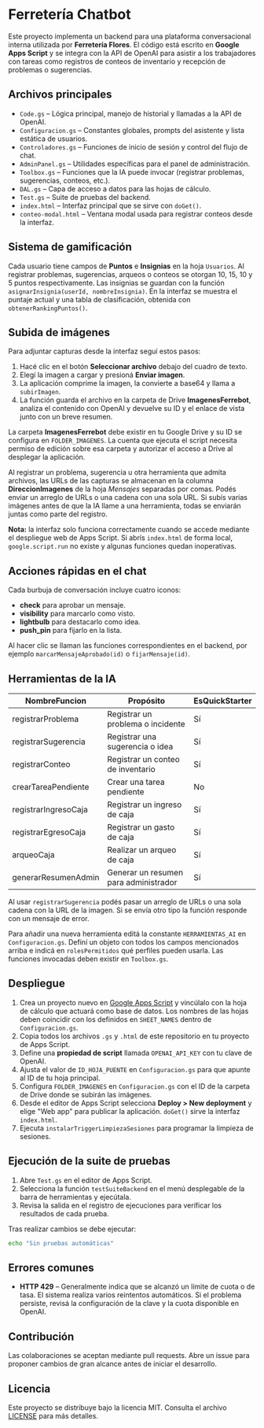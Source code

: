 # Ferretería Chatbot

Este proyecto implementa un backend para una plataforma conversacional interna utilizada por **Ferretería Flores**. El código está escrito en **Google Apps Script** y se integra con la API de OpenAI para asistir a los trabajadores con tareas como registros de conteos de inventario y recepción de problemas o sugerencias.

## Archivos principales

- `Code.gs` – Lógica principal, manejo de historial y llamadas a la API de OpenAI.
- `Configuracion.gs` – Constantes globales, prompts del asistente y lista estática de usuarios.
- `Controladores.gs` – Funciones de inicio de sesión y control del flujo de chat.
- `AdminPanel.gs` – Utilidades específicas para el panel de administración.
- `Toolbox.gs` – Funciones que la IA puede invocar (registrar problemas, sugerencias, conteos, etc.).
- `DAL.gs` – Capa de acceso a datos para las hojas de cálculo.
- `Test.gs` – Suite de pruebas del backend.
- `index.html` – Interfaz principal que se sirve con `doGet()`.
- `conteo-modal.html` – Ventana modal usada para registrar conteos desde la interfaz.

## Sistema de gamificación

Cada usuario tiene campos de **Puntos** e **Insignias** en la hoja `Usuarios`.
Al registrar problemas, sugerencias, arqueos o conteos se otorgan 10, 15, 10 y 5 puntos respectivamente.
Las insignias se guardan con la función `asignarInsignia(userId, nombreInsignia)`.
En la interfaz se muestra el puntaje actual y una tabla de clasificación,
obtenida con `obtenerRankingPuntos()`.

## Subida de imágenes

Para adjuntar capturas desde la interfaz seguí estos pasos:

1. Hacé clic en el botón **Seleccionar archivo** debajo del cuadro de texto.
2. Elegí la imagen a cargar y presioná **Enviar imagen**.
3. La aplicación comprime la imagen, la convierte a base64 y llama a
   `subirImagen`.
4. La función guarda el archivo en la carpeta de Drive **ImagenesFerrebot**, 
   analiza el contenido con OpenAI y devuelve su ID y el enlace de vista junto 
   con un breve resumen.

La carpeta **ImagenesFerrebot** debe existir en tu Google Drive y su ID se
configura en `FOLDER_IMAGENES`. La cuenta que ejecuta el script necesita permiso
de edición sobre esa carpeta y autorizar el acceso a Drive al desplegar la
aplicación.

Al registrar un problema, sugerencia u otra herramienta que admita archivos,
las URLs de las capturas se almacenan en la columna **DireccionImagenes** de la
hoja *Mensajes* separadas por comas. Podés enviar un arreglo de URLs o una cadena con una sola URL.
Si subís varias imágenes antes de que la IA llame a una herramienta, todas se
enviarán juntas como parte del registro.

**Nota:** la interfaz solo funciona correctamente cuando se accede mediante el
despliegue web de Apps Script. Si abrís `index.html` de forma local,
`google.script.run` no existe y algunas funciones quedan inoperativas.

## Acciones rápidas en el chat

Cada burbuja de conversación incluye cuatro iconos:

- **check** para aprobar un mensaje.
- **visibility** para marcarlo como visto.
- **lightbulb** para destacarlo como idea.
- **push_pin** para fijarlo en la lista.

Al hacer clic se llaman las funciones correspondientes en el backend,
por ejemplo `marcarMensajeAprobado(id)` o `fijarMensaje(id)`.

## Herramientas de la IA

| NombreFuncion           | Propósito                                   | EsQuickStarter |
| ----------------------- | ------------------------------------------- | -------------- |
| registrarProblema       | Registrar un problema o incidente           | Sí             |
| registrarSugerencia     | Registrar una sugerencia o idea             | Sí             |
| registrarConteo         | Registrar un conteo de inventario           | Sí             |
| crearTareaPendiente     | Crear una tarea pendiente                   | No             |
| registrarIngresoCaja    | Registrar un ingreso de caja                | Sí             |
| registrarEgresoCaja     | Registrar un gasto de caja                  | Sí             |
| arqueoCaja              | Realizar un arqueo de caja                  | Sí             |
| generarResumenAdmin     | Generar un resumen para administrador       | Sí             |
Al usar `registrarSugerencia` podés pasar un arreglo de URLs o una sola cadena con la URL de la imagen. Si se envía otro tipo la función responde con un mensaje de error.

Para añadir una nueva herramienta editá la constante `HERRAMIENTAS_AI`
en `Configuracion.gs`. Definí un objeto con todos los campos mencionados
arriba e indicá en `rolesPermitidos` qué perfiles pueden usarla. Las
funciones invocadas deben existir en `Toolbox.gs`.


## Despliegue

1. Crea un proyecto nuevo en [Google Apps Script](https://script.google.com/) y vincúlalo con la hoja de cálculo que actuará como base de datos. Los nombres de las hojas deben coincidir con los definidos en `SHEET_NAMES` dentro de `Configuracion.gs`.
2. Copia todos los archivos `.gs` y `.html` de este repositorio en tu proyecto de Apps Script.
3. Define una **propiedad de script** llamada `OPENAI_API_KEY` con tu clave de OpenAI.
4. Ajusta el valor de `ID_HOJA_PUENTE` en `Configuracion.gs` para que apunte al ID de tu hoja principal.
5. Configura `FOLDER_IMAGENES` en `Configuracion.gs` con el ID de la carpeta de Drive donde se subirán las imágenes.
6. Desde el editor de Apps Script selecciona **Deploy > New deployment** y elige "Web app" para publicar la aplicación. `doGet()` sirve la interfaz `index.html`.
7. Ejecuta `instalarTriggerLimpiezaSesiones` para programar la limpieza de sesiones.

## Ejecución de la suite de pruebas

1. Abre `Test.gs` en el editor de Apps Script.
2. Selecciona la función `testSuiteBackend` en el menú desplegable de la barra de herramientas y ejecútala.
3. Revisa la salida en el registro de ejecuciones para verificar los resultados de cada prueba.

Tras realizar cambios se debe ejecutar:

```bash
echo "Sin pruebas automáticas"
```

## Errores comunes

- **HTTP 429** – Generalmente indica que se alcanzó un límite de cuota o de tasa. El sistema realiza varios reintentos automáticos. Si el problema persiste, revisá la configuración de la clave y la cuota disponible en OpenAI.


## Contribución

Las colaboraciones se aceptan mediante pull requests.
Abre un issue para proponer cambios de gran alcance antes de iniciar el desarrollo.

## Licencia

Este proyecto se distribuye bajo la licencia MIT. Consulta el archivo [LICENSE](LICENSE) para más detalles.

